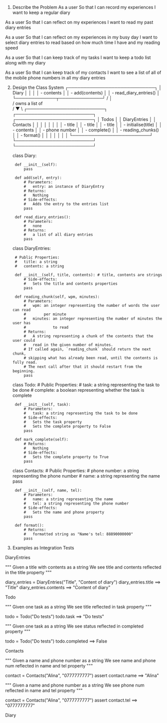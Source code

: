 1. Describe the Problem
As a user
So that I can record my experiences
I want to keep a regular diary

As a user
So that I can reflect on my experiences
I want to read my past diary entries

As a user
So that I can reflect on my experiences in my busy day
I want to select diary entries to read based on how much time I have and my reading speed

As a user
So that I can keep track of my tasks
I want to keep a todo list along with my diary

As a user
So that I can keep track of my contacts
I want to see a list of all of the mobile phone numbers in all my diary entries

2. Design the Class System
                                ┌────────────────────────────┐
                                │ Diary                      │
                                │                            │
                                │ - contents                 │
                                │ - add(contents)            │
                                │ - read_diary_entries()     │
                                └─────────────┬──────────────┘
                               /              │                \
                              /         owns a list of          \
                             /                ▼                  \ 
 ┌─────────────────────────┐     ┌─────────────────────────┐       ┌─────────────────────────┐
 │ Todos                   │     │ DiaryEntries            │       │ Contacts                │
 │                         │     │                         │       │                         │
 │  - title                │     │ - title                 │       │  - title                │
 │  - initialise(title)    │     │ - contents              │       │  - phone number         │
 │  - complete()           │     │ - reading_chunks()      │       │  - format()             │
 │                         │     │                         │       │                         │
 └─────────────────────────┘     └─────────────────────────┘       └─────────────────────────┘

    class Diary:

        def __init__(self):
            pass

        def add(self, entry):
            # Parameters:
            #   entry: an instance of DiaryEntry
            # Returns:
            #   Nothing
            # Side-effects:
            #   Adds the entry to the entries list
            pass

        def read_diary_entries():
            # Parameters:
            #   none
            # Returns:
            #   a list of all diary entries
            pass


    class DiaryEntries:

        # Public Properties:
        #   title: a string
        #   contents: a string

        def __init__(self, title, contents): # title, contents are strings
            # Side-effects:
            #   Sets the title and contents properties
            pass
        
        def reading_chunk(self, wpm, minutes):
            # Parameters:
            #   wpm: an integer representing the number of words the user can read
            #        per minute
            #   minutes: an integer representing the number of minutes the user has
            #            to read
            # Returns:
            #   A string representing a chunk of the contents that the user could
            #   read in the given number of minutes.
            # If called again, `reading_chunk` should return the next chunk,
            # skipping what has already been read, until the contents is fully read.
            # The next call after that it should restart from the beginning.
            pass

    class Todo:
        # Public Properties:
        #   task: a string representing the task to be done
        #   complete: a boolean representing whether the task is complete

        def __init__(self, task):
            # Parameters:
            #   task: a string representing the task to be done
            # Side-effects:
            #   Sets the task property
            #   Sets the complete property to False
            pass

        def mark_complete(self):
            # Returns:
            #   Nothing
            # Side-effects:
            #   Sets the complete property to True
            pass

    class Contacts:
        # Public Properties:
        #   phone number: a string representing the phone number
        #   name: a string representing the name
        pass

        def __init__(self, name, tel):
            # Parameters:
            #   name: a string representing the name
            #   tel: a string representing the phone number
            # Side-effects:
            #   Sets the name and phone property
            pass
        
        def format():
            # Returns:
            #   formatted string as "Name's tel: 88890000000"
            pass

3. Examples as Integration Tests

DiaryEntries

"""
Given a title with contents as a string
We see title and contents reflected in the title property
"""

diary_entries = DiaryEntries("Title", "Content of diary")
diary_entries.title ==> "Title"
diary_entries.contents ==> "Content of diary"

Todo

"""
Given one task as a string
We see title reflected in task property
"""

todo = Todo("Do tests")
todo.task ==> "Do tests"

"""
Given one task as a string
We see status reflected in completed property
"""


todo = Todo("Do tests")
todo.completed ==> False

Contacts

"""
Given a name and phone number as a string
We see name and phone num reflected in name and tel property
"""

contact = Contacts("Alina", "0777777777")
assert contact.name ==> "Alina"

"""
Given a name and phone number as a string
We see phone num reflected in name and tel property
"""

contact = Contacts("Alina", "0777777777")
assert contact.tel ==> "0777777777"

Diary

